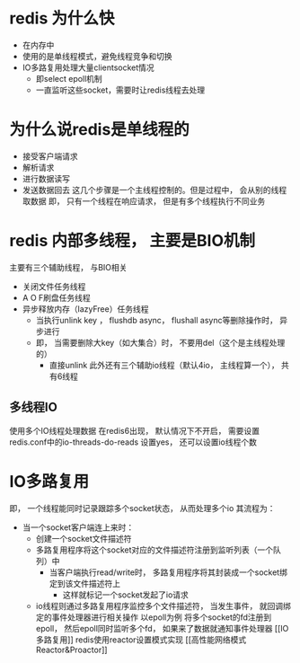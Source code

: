 # redis 为什么快
- 在内存中
- 使用的是单线程模式，避免线程竞争和切换
- IO多路复用处理大量clientsocket情况
	- 即select epoll机制
	- 一直监听这些socket，需要时让redis线程去处理
# 为什么说redis是单线程的
- 接受客户端请求
- 解析请求
- 进行数据读写
- 发送数据回去
这几个步骤是一个主线程控制的。但是过程中， 会从别的线程取数据
即， 只有一个线程在响应请求， 但是有多个线程执行不同业务
# redis 内部多线程， 主要是BIO机制

主要有三个辅助线程， 与BIO相关
- 关闭文件任务线程
- A O F刷盘任务线程
- 异步释放内存（lazyFree）任务线程
	- 当执行unlink key ， flushdb async， flushall async等删除操作时， 异步进行
	- 即， 当需要删除大key（如大集合）时， 不要用del（这个是主线程处理的）
		- 直接unlink
此外还有三个辅助io线程（默认4io， 主线程算一个）， 共有6线程
## 多线程IO
使用多个IO线程处理数据
在redis6出现， 默认情况下不开启， 需要设置redis.conf中的io-threads-do-reads 设置yes， 还可以设置io线程个数

# IO多路复用
即， 一个线程能同时记录跟踪多个socket状态， 从而处理多个io
其流程为：
- 当一个socket客户端连上来时：
	- 创建一个socket文件描述符
	- 多路复用程序将这个socket对应的文件描述符注册到监听列表（一个队列）中
		- 当客户端执行read/write时， 多路复用程序将其封装成一个socket绑定到该文件描述符上
			- 这样就标记一个socket发起了io请求
	- io线程则通过多路复用程序监控多个文件描述符， 当发生事件， 就回调绑定的事件处理器进行相关操作
以epoll为例
将多个socket的fd注册到epoll， 然后epoll同时监听多个fd， 如果来了数据就通知事件处理器
[[IO多路复用]]
redis使用reactor设置模式实现
[[高性能网络模式Reactor&Proactor]]